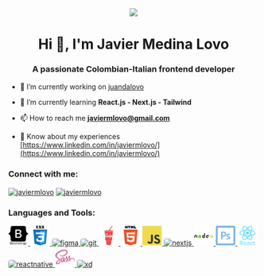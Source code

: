 <div align="center"><img align="center" width="350" style="width: 350px" src="https://media.tenor.com/MYZgsN2TDJAAAAAC/this-is.gif"/></div>
<h1 align="center">Hi 👋, I'm Javier Medina Lovo</h1>
<h3 align="center">A passionate Colombian-Italian frontend developer</h3>

- 🔭 I’m currently working on [juandalovo](https://github.com/javiermlovo/juandalovo)

- 🌱 I’m currently learning **React.js - Next.js - Tailwind**

- 📫 How to reach me **javiermlovo@gmail.com**

- 📄 Know about my experiences [https://www.linkedin.com/in/javiermlovo/](https://www.linkedin.com/in/javiermlovo/)

<h3 align="left">Connect with me:</h3>
<p align="left">
<a href="https://twitter.com/javiermlovo" target="blank"><img align="center" src="https://raw.githubusercontent.com/rahuldkjain/github-profile-readme-generator/master/src/images/icons/Social/twitter.svg" alt="javiermlovo" height="30" width="40" /></a>
<a href="https://linkedin.com/in/javiermlovo" target="blank"><img align="center" src="https://raw.githubusercontent.com/rahuldkjain/github-profile-readme-generator/master/src/images/icons/Social/linked-in-alt.svg" alt="javiermlovo" height="30" width="40" /></a>
</p>

<h3 align="left">Languages and Tools:</h3>
<p align="left"> 
    <a href="https://getbootstrap.com" target="_blank" rel="noreferrer"> 
        <img style="background-color: #ffffff;border-radius: 4px;" src="https://raw.githubusercontent.com/devicons/devicon/master/icons/bootstrap/bootstrap-plain-wordmark.svg" alt="bootstrap" width="40" height="40"/> 
    </a> 
    <a href="https://www.w3schools.com/css/" target="_blank" rel="noreferrer"> 
        <img style="background-color: #ffffff;border-radius: 4px;" src="https://raw.githubusercontent.com/devicons/devicon/master/icons/css3/css3-original-wordmark.svg" alt="css3" width="40" height="40"/> 
    </a> 
    <a href="https://www.figma.com/" target="_blank" rel="noreferrer"> 
        <img style="background-color: #ffffff;border-radius: 4px;" src="https://www.vectorlogo.zone/logos/figma/figma-icon.svg" alt="figma" width="40" height="40"/> 
    </a> 
    <a href="https://git-scm.com/" target="_blank" rel="noreferrer"> 
        <img style="background-color: #ffffff;border-radius: 4px;" src="https://www.vectorlogo.zone/logos/git-scm/git-scm-icon.svg" alt="git" width="40" height="40"/> 
    </a> 
    <a href="https://gulpjs.com" target="_blank" rel="noreferrer"> 
        <img style="background-color: #ffffff;border-radius: 4px;" src="https://raw.githubusercontent.com/devicons/devicon/master/icons/gulp/gulp-plain.svg" alt="gulp" width="40" height="40"/> 
    </a> 
    <a href="https://www.w3.org/html/" target="_blank" rel="noreferrer"> 
        <img style="background-color: #ffffff;border-radius: 4px;" src="https://raw.githubusercontent.com/devicons/devicon/master/icons/html5/html5-original-wordmark.svg" alt="html5" width="40" height="40"/> 
    </a> 
    <a href="https://developer.mozilla.org/en-US/docs/Web/JavaScript" target="_blank" rel="noreferrer"> 
        <img style="background-color: #ffffff;border-radius: 4px;" src="https://raw.githubusercontent.com/devicons/devicon/master/icons/javascript/javascript-original.svg" alt="javascript" width="40" height="40"/> 
    </a> 
    <a href="https://nextjs.org/" target="_blank" rel="noreferrer"> 
        <img style="background-color: #ffffff;border-radius: 4px;" src="https://cdn.worldvectorlogo.com/logos/nextjs-2.svg" alt="nextjs" width="40" height="40"/> 
    </a> 
    <a href="https://nodejs.org" target="_blank" rel="noreferrer"> 
        <img style="background-color: #ffffff;border-radius: 4px;" src="https://raw.githubusercontent.com/devicons/devicon/master/icons/nodejs/nodejs-original-wordmark.svg" alt="nodejs" width="40" height="40"/> 
    </a> 
    <a href="https://www.photoshop.com/en" target="_blank" rel="noreferrer"> 
        <img style="background-color: #ffffff;border-radius: 4px;" src="https://raw.githubusercontent.com/devicons/devicon/master/icons/photoshop/photoshop-line.svg" alt="photoshop" width="40" height="40"/> 
    </a> 
    <a href="https://reactjs.org/" target="_blank" rel="noreferrer"> 
        <img style="background-color: #ffffff;border-radius: 4px;" src="https://raw.githubusercontent.com/devicons/devicon/master/icons/react/react-original-wordmark.svg" alt="react" width="40" height="40"/> 
    </a> 
    <a href="https://reactnative.dev/" target="_blank" rel="noreferrer"> 
        <img style="background-color: #ffffff;border-radius: 4px;" src="https://reactnative.dev/img/header_logo.svg" alt="reactnative" width="40" height="40"/>
    </a> 
    <a href="https://sass-lang.com" target="_blank" rel="noreferrer"> 
        <img style="background-color: #ffffff;border-radius: 4px;" src="https://raw.githubusercontent.com/devicons/devicon/master/icons/sass/sass-original.svg" alt="sass" width="40" height="40"/> 
    </a> 
    <a href="https://www.adobe.com/products/xd.html" target="_blank" rel="noreferrer"> 
        <img style="background-color: #ffffff;border-radius: 4px;" src="https://cdn.worldvectorlogo.com/logos/adobe-xd.svg" alt="xd" width="40" height="40"/> 
    </a> 
</p>

